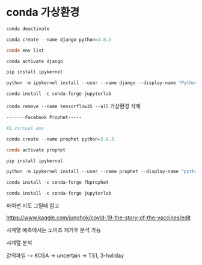 # conda 가상환경

```powershell
conda deactivate

conda create --name django python=3.8.3

conda env list

conda activate django

pip install ipykernel

python -m ipykernel install --user --name django --display-name "Python Django"

conda install -c conda-forge jupyterlab
```

`conda remove --name tensorflow35 --all` 가상환경 삭제

```powershell
-------Facebook Prophet-----

#1.virtual env

conda create --name prophet python=3.8.3

conda activate prophet

pip install ipykernal

python -m ipykernel install --user --name prophet --display-name "python prophet"

conda install -c conda-forge fbprophet

conda install -c conda-forge jupyterlab

```



파이썬 지도 그릴때 참고

https://www.kaggle.com/junghok/covid-19-the-story-of-the-vaccines/edit



시계열 예측에서는 노이즈 제거후 분석 가능

시계열 분석

강의파일 -> KOSA -> uncertain -> TS1, 3-holiday
